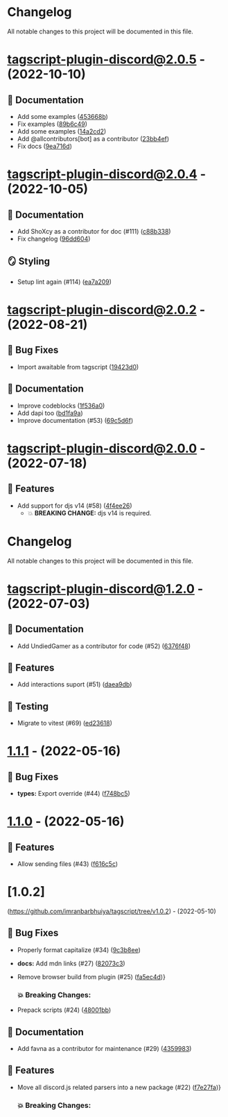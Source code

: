 # Changelog

All notable changes to this project will be documented in this file.

# [tagscript-plugin-discord@2.0.5](https://github.com/imranbarbhuiya/tagscript/compare/tagscript-plugin-discord@2.0.4...tagscript-plugin-discord@2.0.5) - (2022-10-10)

## 📝 Documentation

- Add some examples ([453668b](https://github.com/imranbarbhuiya/tagscript/commit/453668b0c5cb86875ed2906085bdbbe898f59cdc))
- Fix examples ([89b6c49](https://github.com/imranbarbhuiya/tagscript/commit/89b6c49d6aac810d3856fa42c81394093ec6d429))
- Add some examples ([14a2cd2](https://github.com/imranbarbhuiya/tagscript/commit/14a2cd2ba51b9807d7a7f5a1fca2fa12e654f9c5))
- Add @allcontributors[bot] as a contributor ([23bb4ef](https://github.com/imranbarbhuiya/tagscript/commit/23bb4ef97a9f0feaf43b764e871c43c2a281242f))
- Fix docs ([9ea716d](https://github.com/imranbarbhuiya/tagscript/commit/9ea716d2b663ccec661c20010ad19dff0cc8329a))

# [tagscript-plugin-discord@2.0.4](https://github.com/imranbarbhuiya/tagscript/compare/tagscript-plugin-discord@2.0.3...tagscript-plugin-discord@2.0.4) - (2022-10-05)

## 📝 Documentation

- Add ShoXcy as a contributor for doc (#111) ([c88b338](https://github.com/imranbarbhuiya/tagscript/commit/c88b33898faef5816d5e8192c140b8d8efef814b))
- Fix changelog ([96dd604](https://github.com/imranbarbhuiya/tagscript/commit/96dd604f2c9e2f1fd2409e26f71848f8a9b829cb))

## 🪞 Styling

- Setup lint again (#114) ([ea7a209](https://github.com/imranbarbhuiya/tagscript/commit/ea7a20956408b006096d585447ec2630cc4285cb))

# [tagscript-plugin-discord@2.0.2](https://github.com/imranbarbhuiya/tagscript/compare/tagscript-plugin-discord@2.0.1...tagscript-plugin-discord@2.0.2) - (2022-08-21)

## 🐛 Bug Fixes

- Import awaitable from tagscript ([19423d0](https://github.com/imranbarbhuiya/tagscript/commit/19423d06064f3eb8198c549894f2c0991256e069))

## 📝 Documentation

- Improve codeblocks ([1f536a0](https://github.com/imranbarbhuiya/tagscript/commit/1f536a04b15f0d35634e74734caf20d0dd626080))
- Add dapi too ([bd1fa9a](https://github.com/imranbarbhuiya/tagscript/commit/bd1fa9a403165e0a0a8895acf9466917ea08b004))
- Improve documentation (#53) ([69c5d6f](https://github.com/imranbarbhuiya/tagscript/commit/69c5d6ff802d9d788959762abb64ae310d4b848a))

# [tagscript-plugin-discord@2.0.0](https://github.com/imranbarbhuiya/tagscript/compare/tagscript-plugin-discord@1.2.3...tagscript-plugin-discord@2.0.0) - (2022-07-18)

## 🚀 Features

- Add support for djs v14 (#58) ([4f4ee26](https://github.com/imranbarbhuiya/tagscript/commit/4f4ee26f5cf18849ce80a84b37e9077c68d8e9f4))
  - 💥 **BREAKING CHANGE:** djs v14 is required.

# Changelog

All notable changes to this project will be documented in this file.

# [tagscript-plugin-discord@1.2.0](https://github.com/imranbarbhuiya/tagscript/compare/tagscript-plugin-discord@1.1.1...tagscript-plugin-discord@1.2.0) - (2022-07-03)

## 📝 Documentation

- Add UndiedGamer as a contributor for code (#52) ([6376f48](https://github.com/imranbarbhuiya/tagscript/commit/6376f4826b9e778246a1536d8cd0b327c8000484))

## 🚀 Features

- Add interactions suport (#51) ([daea9db](https://github.com/imranbarbhuiya/tagscript/commit/daea9dbb20290300a0b5217d20de5128dc3236f0))

## 🧪 Testing

- Migrate to vitest (#69) ([ed23618](https://github.com/imranbarbhuiya/tagscript/commit/ed23618afed995332b0b0792a6fc7e97cd1867cb))

# [1.1.1](https://github.com/imranbarbhuiya/tagscript/compare/tagscript-plugin-discord@1.1.0...v1.1.1) - (2022-05-16)

## 🐛 Bug Fixes

- **types:** Export override (#44) ([f748bc5](https://github.com/imranbarbhuiya/tagscript/commit/f748bc55aec015ed4930cd2979e902610c91c773))

# [1.1.0](https://github.com/imranbarbhuiya/tagscript/compare/tagscript-plugin-discord@1.0.3...v1.1.0) - (2022-05-16)

## 🚀 Features

- Allow sending files (#43) ([f616c5c](https://github.com/imranbarbhuiya/tagscript/commit/f616c5cd66ff61cc47b889820fa818465ae56e3e))

# [1.0.2]
(https://github.com/imranbarbhuiya/tagscript/tree/v1.0.2) - (2022-05-10)

## 🐛 Bug Fixes

- Properly format capitalize (#34) ([9c3b8ee](https://github.com/imranbarbhuiya/tagscript/commit/9c3b8eecb1b55646d0b5536c7380615e430768cd))
- **docs:** Add mdn links (#27) ([82073c3](https://github.com/imranbarbhuiya/tagscript/commit/82073c306d2bdb3e10bbd1328c96ff1a5cdde535))
- Remove browser build from plugin (#25) ([fa5ec4d](https://github.com/imranbarbhuiya/tagscript/commit/fa5ec4dbbc257e93cf5dc0ccba76ed9111c8d9a8))}

   ### 💥 Breaking Changes:

- Prepack scripts (#24) ([48001bb](https://github.com/imranbarbhuiya/tagscript/commit/48001bbeb43c6239d645e6180586655d0aadb560))

## 📝 Documentation

- Add favna as a contributor for maintenance (#29) ([4359983](https://github.com/imranbarbhuiya/tagscript/commit/435998336c0b4ce959046363e3875ab96ccd8384))

## 🚀 Features

- Move all discord.js related parsers into a new package (#22) ([f7e27fa](https://github.com/imranbarbhuiya/tagscript/commit/f7e27fae5a0629679415f0e8c84e3fdfde452411))}

   ### 💥 Breaking Changes:


